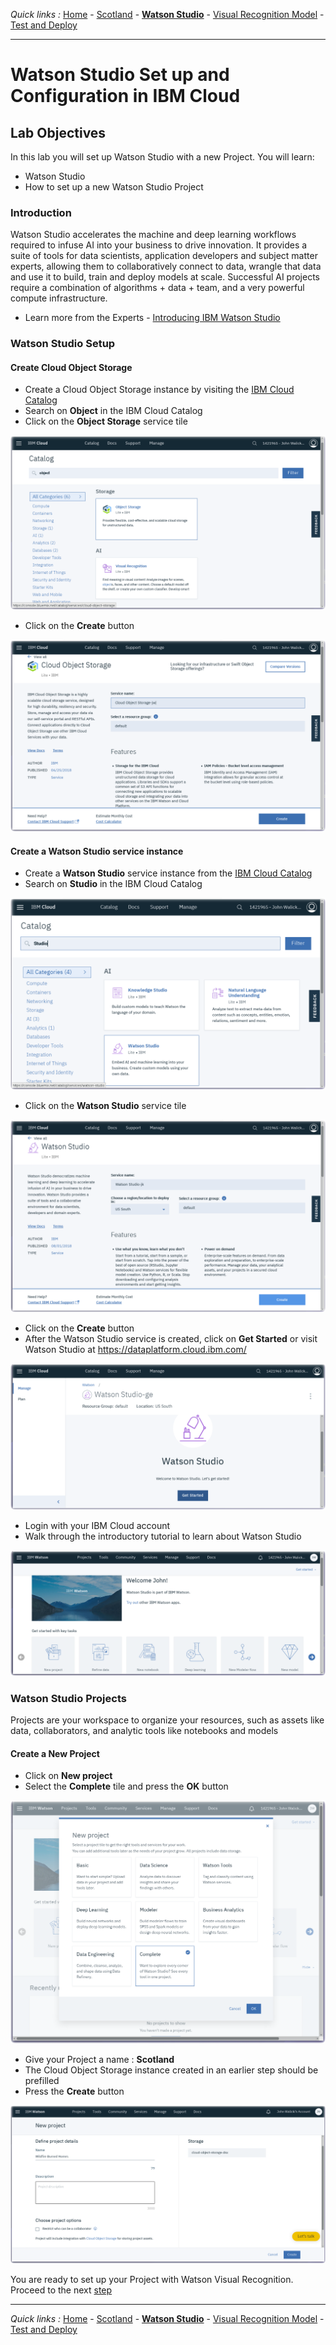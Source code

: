 *Quick links :*
[Home](/README.md) - [Scotland](SCOTLAND.md) - [**Watson Studio**](STUDIO.md) - [Visual Recognition Model](VISRECO.md) - [Test and Deploy](VRMTEST.md)
***

# Watson Studio Set up and Configuration in IBM Cloud

## Lab Objectives

In this lab you will set up Watson Studio with a new Project.  You will learn:

- Watson Studio
- How to set up a new Watson Studio Project

### Introduction

Watson Studio accelerates the machine and deep learning workflows required to infuse AI into your business to drive innovation. It provides a suite of tools for data scientists, application developers and subject matter experts, allowing them to collaboratively connect to data, wrangle that data and use it to build, train and deploy models at scale. Successful AI projects require a combination of algorithms + data + team, and a very powerful compute infrastructure.

- Learn more from the Experts - [Introducing IBM Watson Studio](https://medium.com/ibm-watson/introducing-ibm-watson-studio-e93638f0bb47)

### Watson Studio Setup

#### Create **Cloud Object Storage**

- Create a Cloud Object Storage instance by visiting the [IBM Cloud Catalog](https://console.bluemix.net/catalog/?search=object)
- Search on **Object** in the IBM Cloud Catalog
- Click on the **Object Storage** service tile

![Cloud Object Storage Catalog screenshot](../screenshots/CloudObjectStorage-Catalog.png)

- Click on the **Create** button

![Cloud Object Storage Catalog screenshot](../screenshots/CloudObjectStorage-Service.png)

#### Create a Watson Studio service instance

- Create a **Watson Studio** service instance from the [IBM Cloud Catalog](https://console.bluemix.net/catalog/?search=studio)
- Search on **Studio** in the IBM Cloud Catalog

![Watson Studio Catalog screenshot](../screenshots/WatsonStudio-Catalog.png)

- Click on the **Watson Studio** service tile

![Watson Studio Service screenshot](../screenshots/WatsonStudio-Service.png)

- Click on the **Create** button
- After the Watson Studio service is created, click on **Get Started** or visit Watson Studio at <https://dataplatform.cloud.ibm.com/>

![Watson Studio Launch screenshot](../screenshots/WatsonStudio-Launch.png)

- Login with your IBM Cloud account
- Walk through the introductory tutorial to learn about Watson Studio

![Watson Studio Welcome screenshot](../screenshots/WatsonStudio-Welcome.png)

### Watson Studio Projects

Projects are your workspace to organize your resources, such as assets like data, collaborators, and analytic tools like notebooks and models

#### Create a New Project

- Click on **New project**
- Select the **Complete** tile and press the **OK** button

![Watson Studio New project screenshot](../screenshots/WatsonStudio-NewProject-Tiles.png)

- Give your Project a name : **Scotland**
- The Cloud Object Storage instance created in an earlier step should be prefilled
- Press the **Create** button

![Watson Studio New project screenshot](screenshots/WatsonStudio-NewProject.png)

You are ready to set up your Project with Watson Visual Recognition. Proceed to the next [step](VISRECO.md)

***
*Quick links :*
[Home](/README.md) - [Scotland](SCOTLAND.md) - [**Watson Studio**](STUDIO.md) - [Visual Recognition Model](VISRECO.md) - [Test and Deploy](VRMTEST.md)
